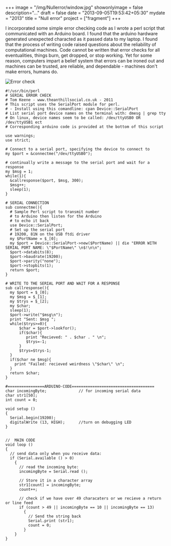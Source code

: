 +++
image = "/img/Nullerror/window.jpg"
showonlyimage = false
description="..."
draft = false
date = "2013-09-05T19:53:42+05:30"
mydate = "2013"
title = "Null error"
project = ["fragment"]
+++  

I incorporated some simple error checking code as I wrote a perl script that communicated with an Arduino board. I found that the arduino hardware generated unexpected characted as it passed data to my laptop.  I found that the process of writing code raised questions about the reliability of computational machines. Code cannot be written that error checks for all eventualities, things burn, get dropped, or stop working. Yet for some reason, computers impart a belief system that errors can be ironed out and machines can be trusted, are reliable, and dependable - machines don't make errors, humans do.

![Error check](/img/Nullerror/window.jpg)

    #!/usr/bin/perl
    # SERIAL ERROR CHECK
    # Tom Keene - www.theanthillsocial.co.uk - 2011
    # This script uses the SerialPort module for perl.
    # - Install using this comandline: cpan Device::SerialPort
    # List serial port device names on the terminal with: dmesg | grep tty
    # On linux, device names seem to be called: /dev/ttyUSB0 OR /dev/ttyUSB1 ect
    # Corresponding arduino code is provided at the bottom of this script

    use warnings;
    use strict;

    # Connect to a serial port, specifying the device to connect to
    my $port = &connectme("/dev/ttyUSB0");

    # continually write a message to the serial port and wait for a response
    my $msg = 1;
    while(1){
      &callresponse($port, $msg, 300);
      $msg++;
      sleep(1);
    }

    # SERIAL CONNECTION
    sub connectme(){
      # Sample Perl script to transmit number
      # to Arduino then listen for the Arduino
      # to echo it back
      use Device::SerialPort;
      # Set up the serial port
      # 19200, 81N on the USB ftdi driver
      my $PortName = $_[0];
      my $port = Device::SerialPort->new($PortName) || die "ERROR WITH SERIAL PORT NAME: \"$PortName\" \n$!\n\n";
      $port->databits(8);
      $port->baudrate(19200);
      $port->parity("none");
      $port->stopbits(1);
      return $port;
    }

    # WRITE TO THE SERIAL PORT AND WAIT FOR A RESPONSE
    sub callresponse(){
      my $port = $_[0];
      my $msg = $_[1];
      my $trys = $_[2];
      my $char;
      sleep(1);
      $port->write("$msg\n");
      print "Sent: $msg ";
      while($trys>=0){
          $char = $port->lookfor();
          if($char){
             print "Recieved: " . $char . " \n";
             $trys=-1;
          }
          $trys=$trys-1;
      }
      if($char ne $msg){
        print "Failed: recieved weirdness \"$char\" \n";
      }
      return $char;
    }

    #================ARDUINO-CODE====================================
    char incomingByte;              // for incoming serial data
    char str1[50];
    int count = 0;

    void setup ()
    {
      Serial.begin(19200);
      digitalWrite (13, HIGH);      //turn on debugging LED
    }


    //  MAIN CODE
    void loop ()
    {
      // send data only when you receive data:
      if (Serial.available () > 0)
        {
          // read the incoming byte:
          incomingByte = Serial.read ();

          // Store it in a character array
          str1[count] = incomingByte;
          count++;

          // check if we have over 49 characaters or we recieve a return or line feed
          if (count > 49 || incomingByte == 10 || incomingByte == 13)
            {
              // Send the string back
              Serial.print (str1);
              count = 0;
            }
        }
    }
